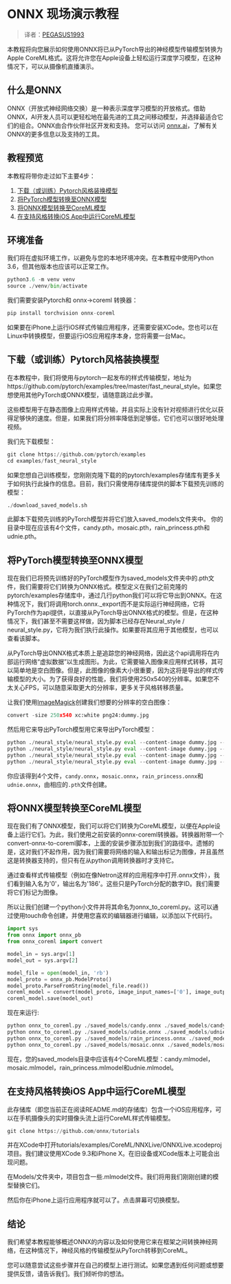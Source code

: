 # ONNX 现场演示教程  

> 译者：[PEGASUS1993](https://github.com/PEGASUS1993)

本教程将向您展示如何使用ONNX将已从PyTorch导出的神经模型传输模型转换为Apple CoreML格式。这将允许您在Apple设备上轻松运行深度学习模型，在这种情况下，可以从摄像机直播演示。  

## 什么是ONNX  
ONNX（开放式神经网络交换）是一种表示深度学习模型的开放格式。借助ONNX，AI开发人员可以更轻松地在最先进的工具之间移动模型，并选择最适合它们的组合。ONNX由合作伙伴社区开发和支持。 您可以访问 [onnx.ai](https://onnx.ai/)，了解有关ONNX的更多信息以及支持的工具。  

## 教程预览  

本教程将带你走过如下主要4步：  

1.  [下载（或训练）Pytorch风格装换模型](#download-or-train-pytorch-style-transfer-models)
2.  [将PyTorch模型转换至ONNX模型](#convert-the-pytorch-models-to-onnx-models)
3.  [将ONNX模型转换至CoreML模型](#convert-the-onnx-models-to-coreml-models)
4.  [在支持风格转换iOS App中运行CoreML模型](#run-the-coreml-models-in-a-style-transfer-ios-app)  

##  环境准备 

我们将在虚拟环境工作，以避免与您的本地环境冲突。在本教程中使用Python 3.6，但其他版本也应该可以正常工作。  

```py
python3.6 -m venv venv
source ./venv/bin/activate

```

我们需要安装Pytorch和 onnx->coreml 转换器：  

```py
pip install torchvision onnx-coreml

```

如果要在iPhone上运行iOS样式传输应用程序，还需要安装XCode。您也可以在Linux中转换模型，但要运行iOS应用程序本身，您将需要一台Mac。
  
## 下载（或训练）Pytorch风格装换模型  

在本教程中，我们将使用与pytorch一起发布的样式传输模型，地址为https://github.com/pytorch/examples/tree/master/fast_neural_style。如果您想使用其他PyTorch或ONNX模型，请随意跳过此步骤。  

这些模型用于在静态图像上应用样式传输，并且实际上没有针对视频进行优化以获得足够快的速度。但是，如果我们将分辨率降低到足够低，它们也可以很好地处理视频。  

我们先下载模型：
  
```py
git clone https://github.com/pytorch/examples
cd examples/fast_neural_style
``` 
如果您想自己训练模型，您刚刚克隆下载的的pytorch/examples存储库有更多关于如何执行此操作的信息。目前，我们只需使用存储库提供的脚本下载预先训练的模型：  

```py
./download_saved_models.sh

```

此脚本下载预先训练的PyTorch模型并将它们放入saved_models文件夹中。 你的目录中现在应该有4个文件，candy.pth，mosaic.pth，rain_princess.pth和udnie.pth。  

## 将PyTorch模型转换至ONNX模型  

现在我们已将预先训练好的PyTorch模型作为saved_models文件夹中的.pth文件，我们需要将它们转换为ONNX格式。模型定义在我们之前克隆的pytorch/examples存储库中，通过几行python我们可以将它导出到ONNX。在这种情况下，我们将调用torch.onnx._export而不是实际运行神经网络，它将PyTorch作为api提供，以直接从PyTorch导出ONNX格式的模型。但是，在这种情况下，我们甚至不需要这样做，因为脚本已经存在Neural_style / neural_style.py，它将为我们执行此操作。如果要将其应用于其他模型，也可以查看该脚本。  

从PyTorch导出ONNX格式本质上是追踪您的神经网络，因此这个api调用将在内部运行网络“虚拟数据”以生成图形。为此，它需要输入图像来应用样式转移，其可以简单地是空白图像。但是，此图像的像素大小很重要，因为这将是导出的样式传输模型的大小。为了获得良好的性能，我们将使用250x540的分辨率。如果您不太关心FPS，可以随意采取更大的分辨率，更多关于风格转移质量。    

让我们使用[ImageMagick](https://www.imagemagick.org/)创建我们想要的分辨率的空白图像：   

```py
convert -size 250x540 xc:white png24:dummy.jpg

```

然后用它来导出PyTorch模型用它来导出PyTorch模型：  

```py
python ./neural_style/neural_style.py eval --content-image dummy.jpg --output-image dummy-out.jpg --model ./saved_models/candy.pth --cuda 0 --export_onnx ./saved_models/candy.onnx
python ./neural_style/neural_style.py eval --content-image dummy.jpg --output-image dummy-out.jpg --model ./saved_models/udnie.pth --cuda 0 --export_onnx ./saved_models/udnie.onnx
python ./neural_style/neural_style.py eval --content-image dummy.jpg --output-image dummy-out.jpg --model ./saved_models/rain_princess.pth --cuda 0 --export_onnx ./saved_models/rain_princess.onnx
python ./neural_style/neural_style.py eval --content-image dummy.jpg --output-image dummy-out.jpg --model ./saved_models/mosaic.pth --cuda 0 --export_onnx ./saved_models/mosaic.onnx

```

你应该得到4个文件，`candy.onnx`，`mosaic.onnx`，`rain_princess.onnx`和`udnie.onnx`，由相应的`.pth`文件创建。  

## 将ONNX模型转换至CoreML模型  

现在我们有了ONNX模型，我们可以将它们转换为CoreML模型，以便在Apple设备上运行它们。为此，我们使用之前安装的onnx-coreml转换器。转换器附带一个convert-onnx-to-coreml脚本，上面的安装步骤添加到我们的路径中。遗憾的是，这对我们不起作用，因为我们需要将网络的输入和输出标记为图像，并且虽然这是转换器支持的，但只有在从python调用转换器时才支持它。  

通过查看样式传输模型（例如在像Netron这样的应用程序中打开.onnx文件），我们看到输入名为'0'，输出名为'186'。这些只是PyTorch分配的数字ID。我们需要将它们标记为图像。  

所以让我们创建一个python小文件并将其命名为onnx_to_coreml.py。这可以通过使用touch命令创建，并使用您喜欢的编辑器进行编辑，以添加以下代码行。  

```py
import sys
from onnx import onnx_pb
from onnx_coreml import convert

model_in = sys.argv[1]
model_out = sys.argv[2]

model_file = open(model_in, 'rb')
model_proto = onnx_pb.ModelProto()
model_proto.ParseFromString(model_file.read())
coreml_model = convert(model_proto, image_input_names=['0'], image_output_names=['186'])
coreml_model.save(model_out)

```

现在来运行:

```py
python onnx_to_coreml.py ./saved_models/candy.onnx ./saved_models/candy.mlmodel
python onnx_to_coreml.py ./saved_models/udnie.onnx ./saved_models/udnie.mlmodel
python onnx_to_coreml.py ./saved_models/rain_princess.onnx ./saved_models/rain_princess.mlmodel
python onnx_to_coreml.py ./saved_models/mosaic.onnx ./saved_models/mosaic.mlmodel

```

现在，您的saved_models目录中应该有4个CoreML模型：candy.mlmodel，mosaic.mlmodel，rain_princess.mlmodel和udnie.mlmodel。  

## 在支持风格转换iOS App中运行CoreML模型    

此存储库（即您当前正在阅读README.md的存储库）包含一个iOS应用程序，可以在手机摄像头的实时摄像头流上运行CoreML样式传输模型。  

```py
git clone https://github.com/onnx/tutorials

```

并在XCode中打开tutorials/examples/CoreML/NNXLive/ONNXLive.xcodeproj项目。我们建议使用XCode 9.3和iPhone X。在旧设备或XCode版本上可能会出现问题。   

在Models/文件夹中，项目包含一些.mlmodel文件。我们将用我们刚刚创建的模型替换它们。  

然后你在iPhone上运行应用程序就可以了。点击屏幕可切换模型。  

## 结论  

我们希望本教程能够概述ONNX的内容以及如何使用它来在框架之间转换神经网络，在这种情况下，神经风格的传输模型从PyTorch转移到CoreML。  

您可以随意尝试这些步骤并在自己的模型上进行测试。如果您遇到任何问题或想要提供反馈，请告诉我们。我们倾听你的想法。

